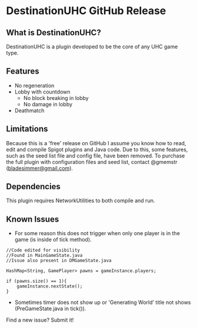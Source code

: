 # DestinationUHC GitHub Release

## What is DestinationUHC?

DestinationUHC is a plugin developed to be the core of any UHC game type.

## Features
- No regeneration
- Lobby with countdown
   - No block breaking in lobby
   - No damage in lobby
- Deathmatch

## Limitations
Because this is a 'free' release on GitHub I assume you know how to read, edit and compile Spigot plugins and Java code. Due to this, some features, such as the seed list file and config file, have been removed. To purchase the full plugin with configuration files and seed list, contact @gmemstr (bladesimmer@gmail.com).

## Dependencies

This plugin requires NetworkUtilities to both compile and run.

## Known Issues
- For some reason this does not trigger when only one player is in the game (is inside of tick method).

```
//Code edited for visibility
//Found in MainGameState.java
//Issue also present in DMGameState.java

HashMap<String, GamePlayer> pawns = gameInstance.players;

if (pawns.size() == 1){
	gameInstance.nextState();
}
```

- Sometimes timer does not show up or 'Generating World' title not shows (PreGameState.java in tick()).

Find a new issue? Submit it!

